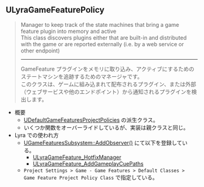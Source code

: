 ## ULyraGameFeaturePolicy

> Manager to keep track of the state machines that bring a game feature plugin into memory and active  
> This class discovers plugins either that are built-in and distributed with the game or are reported externally (i.e. by a web service or other endpoint)  
> 
> ----
> GameFeature プラグインをメモリに取り込み、アクティブにするためのステートマシンを追跡するためのマネージャです。  
> このクラスは、ゲームに組み込まれて配布されるプラグイン、または外部（ウェブサービスや他のエンドポイント）から通知されるプラグインを検出します。 

* 概要
	* [UDefaultGameFeaturesProjectPolicies] の派生クラス。
	* いくつか関数をオーバーライドしているが、実装は親クラスと同じ。
* Lyra での使われ方
	* [UGameFeaturesSubsystem::AddObserver()] にて以下を登録している。
		* [ULyraGameFeature_HotfixManager]
		* [ULyraGameFeature_AddGameplayCuePaths]
	* `Project Settings > Game - Game Features > Default Classes > Game Feature Project Policy Class` で指定している。




<!--- ページ内のリンク --->

<!--- 自前の画像へのリンク --->

<!--- generated --->
[ULyraGameFeature_AddGameplayCuePaths]: ../../Lyra/GameFeature/ULyraGameFeature_AddGameplayCuePaths.md#ulyragamefeature_addgameplaycuepaths
[ULyraGameFeature_HotfixManager]: ../../Lyra/GameFeature/ULyraGameFeature_HotfixManager.md#ulyragamefeature_hotfixmanager
[UDefaultGameFeaturesProjectPolicies]: ../../UE/GameFeature/UDefaultGameFeaturesProjectPolicies.md#udefaultgamefeaturesprojectpolicies
[UGameFeaturesSubsystem::AddObserver()]: ../../UE/GameFeature/UGameFeaturesSubsystem.md#ugamefeaturessubsystemaddobserver
